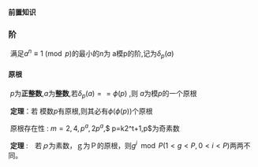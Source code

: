 #### 前置知识

### 阶

​	满足$a^n \equiv 1 \pmod{p}$的最小的$n$为 a模p的阶,记为$\delta_p(a)$ 

#### 原根

​	$p$为**正整数**,$a$为**整数**,若$\delta_p(a)==\phi(p)$ ,则 $a$为模$p$的一个原根

​	**定理**：若 模数$p$有原根,则其必有$\phi(\phi(p))$个原根

​	原根存在性 : $m = 2,4,p^a,2p^{a}$,$ p=k2^t+1$,$p$为奇素数

​	**定理** :　若$ｐ$为素数，ｇ为Ｐ的原根，则$g^i \mod P (1<g<P,0<i<P)$两两不同。

